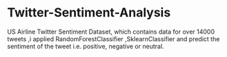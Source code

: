 # Twitter-Sentiment-Analysis
US Airline Twitter Sentiment Dataset, which contains data for over 14000 tweets ,i applied  RandomForestClassifier ,SklearnClassifier and predict the sentiment of the tweet i.e. positive, negative or neutral.
